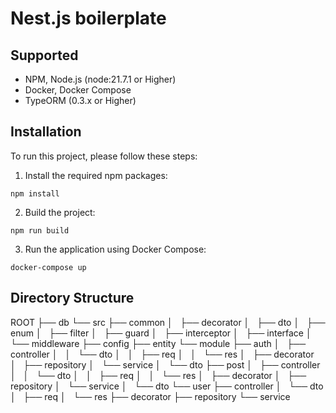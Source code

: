 # Nest.js boilerplate

## Supported
- NPM, Node.js (node:21.7.1 or Higher)
- Docker, Docker Compose
- TypeORM (0.3.x or Higher)

## Installation
To run this project, please follow these steps:

1. Install the required npm packages:  

```
npm install
```

2. Build the project:
```
npm run build
```

3. Run the application using Docker Compose:
```
docker-compose up
```

## Directory Structure
ROOT
├── db
└── src
    ├── common
    │   ├── decorator
    │   ├── dto
    │   ├── enum
    │   ├── filter
    │   ├── guard
    │   ├── interceptor
    │   ├── interface
    │   └── middleware
    ├── config
    ├── entity
    └── module
        ├── auth
        │   ├── controller
        │   │   └── dto
        │   │       ├── req
        │   │       └── res
        │   ├── decorator
        │   ├── repository
        │   └── service
        │       └── dto
        ├── post
        │   ├── controller
        │   │   └── dto
        │   │       ├── req
        │   │       └── res
        │   ├── decorator
        │   ├── repository
        │   └── service
        │       └── dto
        └── user
            ├── controller
            │   └── dto
            │       ├── req
            │       └── res
            ├── decorator
            ├── repository
            └── service
